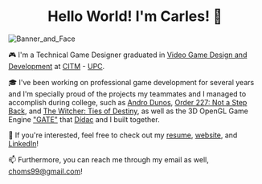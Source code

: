 <h1 align="center">
Hello World! I'm Carles! 👋
</h1>

![Banner_and_Face](https://user-images.githubusercontent.com/36209557/138743918-2fccdbb5-8a19-4c9b-877b-9f4a8a93ae25.png)

🎮 I'm a Technical Game Designer graduated in [Video Game Design and Development](https://www.citm.upc.edu/ing/estudis/grau-videojocs-bcn/) at [CITM](https://www.citm.upc.edu/ing/) - [UPC](https://www.upc.edu/en?set_language=en).

🎓 I've been working on professional game development for several years and I'm specially proud of the projects my teammates and I managed to accomplish during college, such as [Andro Dunos](https://github.com/ch0m5/Project_1), [Order 227: Not a Step Back](https://github.com/ChillChiliStudio/Order227), and [The Witcher: Ties of Destiny](https://github.com/Broken-Gem-Studio/The-Witcher-Ties-of-Destiny), as well as the 3D OpenGL Game Engine ["GATE"](https://github.com/DocDonkeys/GATE_Engine) that [Dídac](https://github.com/DidacRomero) and I built together.

💼 If you're interested, feel free to check out my [resume](https://drive.google.com/file/d/1oAmrarDofd9pS0KNbTsP3jnrH1YF5u1p/view?usp=sharing), [website](https://www.carleshoms.com/), and [LinkedIn](https://www.linkedin.com/feed/)!

📫 Furthermore, you can reach me through my email as well, <choms99@gmail.com>!
